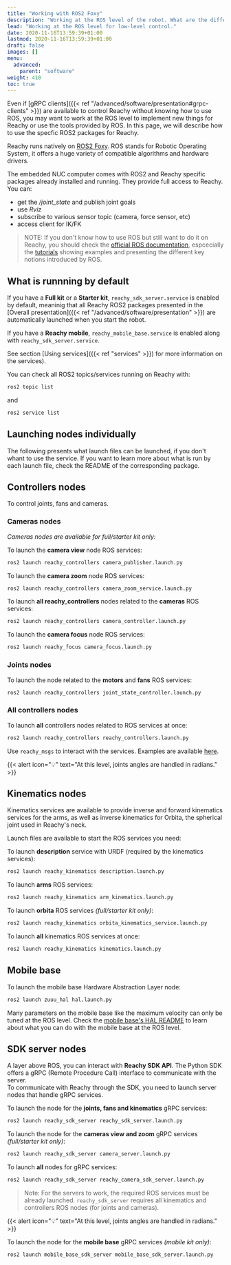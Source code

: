 ```yaml
---
title: "Working with ROS2 Foxy"
description: "Working at the ROS level of the robot. What are the different nodes available."
lead: "Working at the ROS level for low-level control."
date: 2020-11-16T13:59:39+01:00
lastmod: 2020-11-16T13:59:39+01:00
draft: false
images: []
menu:
  advanced:
    parent: "software"
weight: 410
toc: true
---
```


Even if [gRPC clients]({{< ref "/advanced/software/presentation#grpc-clients" >}}) are available to control Reachy without knowing how to use ROS, you may want to work at the ROS level to implement new things for Reachy or use the tools provided by ROS. In this page, we will describe how to use the specfic ROS2 packages for Reachy.

Reachy runs natively on [ROS2 Foxy](https://docs.ros.org/en/foxy/index.html). ROS stands for Robotic Operating System, it offers a huge variety of compatible algorithms and hardware drivers.

The embedded NUC computer comes with ROS2 and Reachy specific packages already installed and running. They provide full access to Reachy. You can:
- get the */joint_state* and publish joint goals
- use *Rviz*
- subscribe to various sensor topic (camera, force sensor, etc)
- access client for IK/FK

> NOTE: If you don't know how to use ROS but still want to do it on Reachy, you should check the [official ROS documentation](https://docs.ros.org/en/foxy/index.html), espcecially the [tutorials](https://docs.ros.org/en/foxy/Tutorials.html) showing examples and presenting the different key notions introduced by ROS.

## What is runnning by default

If you have a **Full kit** or a **Starter kit**, `reachy_sdk_server.service` is enabled by default, meaninig that all Reachy ROS2 packages presented in the [Overall presentation]({{< ref "/advanced/software/presentation" >}}) are automatically launched when you start the robot.

If you have a **Reachy mobile**, `reachy_mobile_base.service` is enabled along with `reachy_sdk_server.service`. 

See section [Using services]({{< ref "services" >}}) for more information on the services). 

You can check all ROS2 topics/services running on Reachy with:
```bash
ros2 topic list
```  
and 
```bash
ros2 service list
```  

## Launching nodes individually
The following presents what launch files can be launched, if you don't whant to use the service.
If you want to learn more about what is run by each launch file, check the README of the corresponding package.

## Controllers nodes

To control joints, fans and cameras.

### Cameras nodes
*Cameras nodes are available for full/starter kit only:*  

To launch the **camera view** node ROS services:
```bash
ros2 launch reachy_controllers camera_publisher.launch.py
```
To launch the **camera zoom** node ROS services:
```bash
ros2 launch reachy_controllers camera_zoom_service.launch.py
```

To launch **all reachy_controllers** nodes related to the **cameras** ROS services:
```bash
ros2 launch reachy_controllers camera_controller.launch.py
```

To launch the **camera focus** node ROS services:
```bash
ros2 launch reachy_focus camera_focus.launch.py
```

### Joints nodes
To launch the node related to the **motors** and **fans** ROS services:
```bash
ros2 launch reachy_controllers joint_state_controller.launch.py
```

### All controllers nodes
To launch **all** controllers nodes related to ROS services at once:
```bash
ros2 launch reachy_controllers reachy_controllers.launch.py
```

Use `reachy_msgs` to interact with the services. Examples are available [here](https://github.com/pollen-robotics/reachy_controllers/tree/master/examples).

{{< alert icon="💡" text="At this level, joints angles are handled in radians." >}}


## Kinematics nodes

Kinematics services are available to provide inverse and forward kinematics services for the arms, as well as inverse kinematics for Orbita, the spherical joint used in Reachy's neck.  

Launch files are available to start the ROS services you need:  

To launch **description** service with URDF (required by the kinematics services):
```bash
ros2 launch reachy_kinematics description.launch.py
```

To launch **arms** ROS services:
```bash
ros2 launch reachy_kinematics arm_kinematics.launch.py
```

To launch **orbita** ROS services *(full/starter kit only)*:
```bash
ros2 launch reachy_kinematics orbita_kinematics_service.launch.py
```

To launch **all** kinematics ROS services at once:
```bash
ros2 launch reachy_kinematics kinematics.launch.py
```

## Mobile base

To launch the mobile base Hardware Abstraction Layer node:
```bash
ros2 launch zuuu_hal hal.launch.py
```
Many parameters on the mobile base like the maximum velocity can only be tuned at the ROS level. Check the [mobile base's HAL README](https://github.com/pollen-robotics/zuuu_hal) to learn about what you can do with the mobile base at the ROS level. 

## SDK server nodes

A layer above ROS, you can interact with **Reachy SDK API**. The Python SDK offers a gRPC (Remote Procedure Call) interface to communicate with the server.  
To communicate with Reachy through the SDK, you need to launch server nodes that handle gRPC services.  

To launch the node for the **joints, fans and kinematics** gRPC services:
```bash
ros2 launch reachy_sdk_server reachy_sdk_server.launch.py
```

To launch the node for the **cameras view and zoom** gRPC services *(full/starter kit only)*:
```bash
ros2 launch reachy_sdk_server camera_server.launch.py
```

To launch **all** nodes for gRPC services:
```bash
ros2 launch reachy_sdk_server reachy_camera_sdk_server.launch.py
```

> Note: For the servers to work, the required ROS services must be already launched. `reachy_sdk_server` requires all kinematics and controllers ROS nodes (for joints and cameras). 

{{< alert icon="💡" text="At this level, joints angles are handled in radians." >}}

To launch the node for the **mobile base** gRPC services *(mobile kit only)*:
```bash
ros2 launch mobile_base_sdk_server mobile_base_sdk_server.launch.py
```